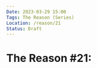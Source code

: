 ```yaml
---
Date: 2023-03-29 15:00
Tags: The Reason (Series)
Location: /reason/21
Status: Draft
---
```


# The Reason #21: